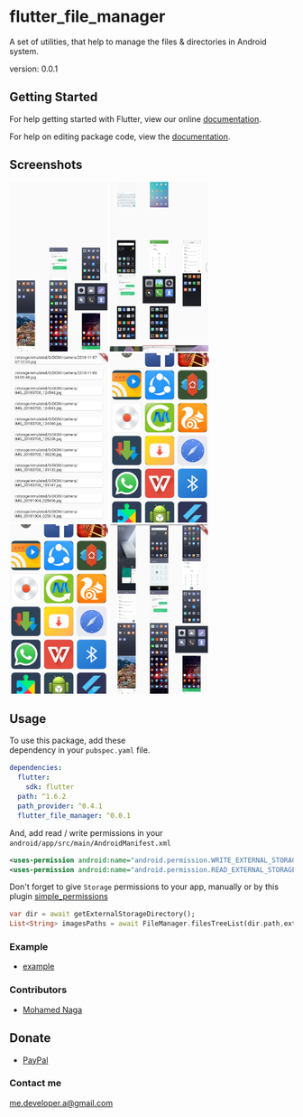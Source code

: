 # flutter_file_manager

A set of utilities, that help to manage the files & directories in Android system.

version: 0.0.1

## Getting Started

For help getting started with Flutter, view our online [documentation](https://flutter.io/).

For help on editing package code, view the [documentation](https://flutter.io/developing-packages/).

## Screenshots

<img src="screenshots/ss1.png" height="300em" /> <img src="screenshots/ss2.png" height="300em" />
<img src="screenshots/ss3.png" height="300em" /> <img src="screenshots/ss4.png" height="300em" />
<img src="screenshots/ss5.png" height="300em" /> <img src="screenshots/ss6.png" height="300em" />

## Usage

To use this package, add these  
dependency in your `pubspec.yaml`  file.

```yaml
dependencies:
  flutter:
    sdk: flutter
  path: ^1.6.2
  path_provider: ^0.4.1
  flutter_file_manager: ^0.0.1
```
And, add read / write permissions in your
`android/app/src/main/AndroidManifest.xml`
````xml
<uses-permission android:name="android.permission.WRITE_EXTERNAL_STORAGE"/>
<uses-permission android:name="android.permission.READ_EXTERNAL_STORAGE"/>
````
Don't forget to give `Storage` permissions to your app, manually or by this plugin [simple_permissions](https://pub.dartlang.org/packages/simple_permissions)

```dart
var dir = await getExternalStorageDirectory();
List<String> imagesPaths = await FileManager.filesTreeList(dir.path,extensions: ["png", "jpg"]);
```
### Example
* [example](https://github.com/Eagle6789/flutter_file_manager/tree/master/example)

### Contributors
* [Mohamed Naga](https://github.com/eagle6789)

## Donate
* [PayPal](https://www.paypal.me/eagle6789)

### Contact me
me.developer.a@gmail.com